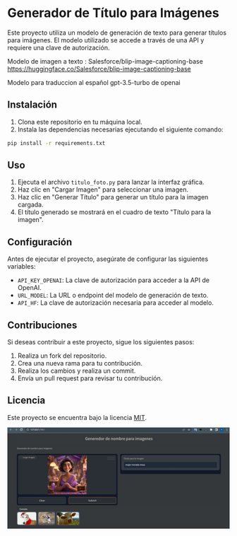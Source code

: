 # Generador de Título para Imágenes

Este proyecto utiliza un modelo de generación de texto para generar títulos para imágenes. El modelo utilizado se accede a través de una API y requiere una clave de autorización.

Modelo de imagen a texto : Salesforce/blip-image-captioning-base  
https://huggingface.co/Salesforce/blip-image-captioning-base

Modelo para traduccion al español  gpt-3.5-turbo de openai

## Instalación

1. Clona este repositorio en tu máquina local.
2. Instala las dependencias necesarias ejecutando el siguiente comando:

```bash
pip install -r requirements.txt
```

## Uso

1. Ejecuta el archivo `titulo_foto.py` para lanzar la interfaz gráfica.
2. Haz clic en "Cargar Imagen" para seleccionar una imagen.
3. Haz clic en "Generar Título" para generar un título para la imagen cargada.
4. El título generado se mostrará en el cuadro de texto "Título para la imagen".

## Configuración

Antes de ejecutar el proyecto, asegúrate de configurar las siguientes variables:

- `API_KEY_OPENAI`: La clave de autorización para acceder a la API de OpenAI.
- `URL_MODEL`: La URL o endpoint del modelo de generación de texto.
- `API_HF`: La clave de autorización necesaria para acceder al modelo.

## Contribuciones

Si deseas contribuir a este proyecto, sigue los siguientes pasos:

1. Realiza un fork del repositorio.
2. Crea una nueva rama para tu contribución.
3. Realiza los cambios y realiza un commit.
4. Envía un pull request para revisar tu contribución.

## Licencia

Este proyecto se encuentra bajo la licencia [MIT](https://opensource.org/licenses/MIT).

![ejemplo](image.jpeg)
